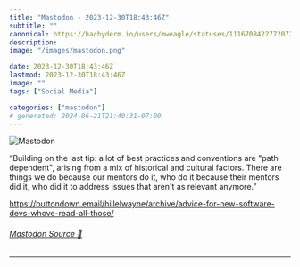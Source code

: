 ```yaml
---
title: "Mastodon - 2023-12-30T18:43:46Z"
subtitle: ""
canonical: https://hachyderm.io/users/mweagle/statuses/111670842277207221
description:
image: "/images/mastodon.png"

date: 2023-12-30T18:43:46Z
lastmod: 2023-12-30T18:43:46Z
image: ""
tags: ["Social Media"]

categories: ["mastodon"]
# generated: 2024-06-21T21:40:31-07:00
---
```

![Mastodon](/images/mastodon.png)

<p>“Building on the last tip: a lot of best practices and conventions are &quot;path dependent&quot;, arising from a mix of historical and cultural factors. There are things we do because our mentors do it, who do it because their mentors did it, who did it to address issues that aren&#39;t as relevant anymore.”</p><p><a href="https://buttondown.email/hillelwayne/archive/advice-for-new-software-devs-whove-read-all-those/" target="_blank" rel="nofollow noopener noreferrer" translate="no"><span class="invisible">https://</span><span class="ellipsis">buttondown.email/hillelwayne/a</span><span class="invisible">rchive/advice-for-new-software-devs-whove-read-all-those/</span></a></p>


###### [Mastodon Source 🐘](https://hachyderm.io/@mweagle/111670842277207221)

___
